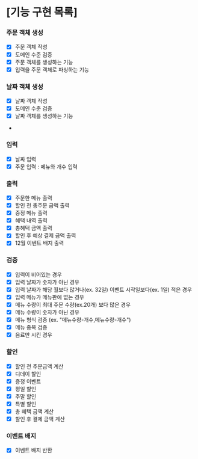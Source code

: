 # [기능 구현 목록]

### 주문 객체 생성

- [x] 주문 객체 작성
- [x] 도메인 수준 검증
- [x] 주문 객체를 생성하는 기능
- [x] 입력을 주문 객체로 파싱하는 기능

### 날짜 객체 생성

- [x] 날짜 객체 작성
- [x] 도메인 수준 검증
- [x] 날짜 객체를 생성하는 기능
-

### 입력

- [x] 날짜 입력
- [x] 주문 입력 : 메뉴와 개수 입력

### 출력

- [x] 주문한 메뉴 출력
- [x] 할인 전 총주문 금액 출력
- [x] 증정 메뉴 출력
- [x] 혜택 내역 출력
- [x] 총혜택 금액 출력
- [x] 할인 후 예상 결제 금액 출력
- [x] 12월 이벤트 배지 출력

### 검증

- [x] 입력이 비어있는 경우
- [x] 입력 날짜가 숫자가 아닌 경우
- [x] 입력 날짜가 해당 월보다 많거나(ex. 32일) 이벤트 시작일보다(ex. 1일) 적은 경우
- [x] 입력 메뉴가 메뉴판에 없는 경우
- [x] 메뉴 수량이 최대 주문 수량(ex.20개) 보다 많은 경우
- [x] 메뉴 수량이 숫자가 아닌 경우
- [x] 메뉴 형식 검증 (ex. "메뉴수량-개수,메뉴수량-개수")
- [x] 메뉴 중복 검증
- [x] 음료만 시킨 경우

### 할인

- [x] 할인 전 주문금액 계산
- [x] 디데이 할인
- [x] 증정 이벤트
- [x] 평일 할인
- [x] 주말 할인
- [x] 특별 할인
- [x] 총 혜택 금액 계산
- [x] 할인 후 결제 금액 계산

### 이벤트 배지

- [x] 이벤트 배지 반환